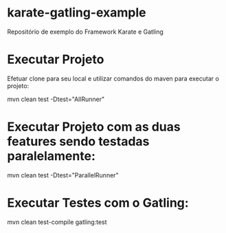# karate-gatling-example
Repositório de exemplo do Framework Karate e Gatling

# Executar Projeto
Efetuar clone para seu local e utilizar comandos do maven para executar o projeto:

mvn clean test -Dtest="AllRunner"  

# Executar Projeto com as duas features sendo testadas paralelamente:
mvn clean test -Dtest="ParallelRunner" 

# Executar Testes com o Gatling:
mvn clean test-compile gatling:test

